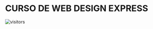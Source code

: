 # CURSO DE WEB DESIGN EXPRESS

![visitors](https://visitor-badge.glitch.me/badge?page_id=Devgeeknerd.curso-de-web-design-express "Total de Visitas")

